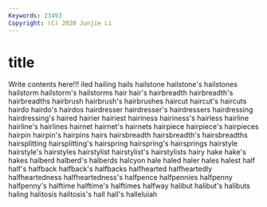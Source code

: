 ```yaml
---
Keywords: 23493
Copyright: (C) 2020 Junjie Li
---
```


# title

Write contents here!!!
iled 
hailing 
hails 
hailstone 
hailstone's 
hailstones
hailstorm 
hailstorm's 
hailstorms 
hair 
hair's 
hairbreadth 
hairbreadth's 
hairbreadths 
hairbrush 
hairbrush's
hairbrushes 
haircut 
haircut's 
haircuts 
hairdo 
hairdo's 
hairdos 
hairdresser 
hairdresser's 
hairdressers
hairdressing 
hairdressing's 
haired 
hairier 
hairiest 
hairiness 
hairiness's 
hairless 
hairline 
hairline's
hairlines 
hairnet 
hairnet's 
hairnets 
hairpiece 
hairpiece's 
hairpieces 
hairpin 
hairpin's 
hairpins
hairs 
hairsbreadth 
hairsbreadth's 
hairsbreadths 
hairsplitting 
hairsplitting's 
hairspring 
hairspring's 
hairsprings 
hairstyle
hairstyle's 
hairstyles 
hairstylist 
hairstylist's 
hairstylists 
hairy 
hake 
hake's 
hakes 
halberd
halberd's 
halberds 
halcyon 
hale 
haled 
haler 
hales 
halest 
half 
half's
halfback 
halfback's 
halfbacks 
halfhearted 
halfheartedly 
halfheartedness 
halfheartedness's 
halfpence 
halfpennies 
halfpenny
halfpenny's 
halftime 
halftime's 
halftimes 
halfway 
halibut 
halibut's 
halibuts 
haling 
halitosis
halitosis's 
hall 
hall's 
halleluiah 

